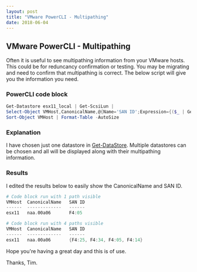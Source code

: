 ```yaml
---
layout: post
title: "VMware PowerCLI - Multipathing"
date: 2018-06-04
---
```

## VMware PowerCLI - Multipathing

Often it is useful to see multipathing information from your VMware hosts. This could be for reduncancy confirmation or testing. You may be migrating and need to confirm that multipathing is correct. The below script will give you the information you need. 

### PowerCLI code block
```PowerShell
Get-Datastore esx11_local | Get-ScsiLun | 
Select-Object VMHost,CanonicalName,@{Name='SAN ID';Expression={($_ | Get-ScsiLunPath).SanID }} | 
Sort-Object VMHost | Format-Table -AutoSize
```

### Explanation
I have chosen just one datastore in [Get-DataStore](https://code.vmware.com/docs/6702/cmdlet-reference#/doc/Get-Datastore.html). Multiple  datastores can be chosen and all will be displayed along with their multipathing information.

### Results
I edited the results below to easily show the CanonicalName and SAN ID. 
```PowerShell
# Code block run with 1 path visible
VMHost  CanonicalName   SAN ID
------  -------------   ------
esx11   naa.00a06       F4:05

# Code block run with 4 paths visible
VMHost  CanonicalName   SAN ID
------  -------------   ------
esx11   naa.00a06       {F4:25, F4:34, F4:05, F4:14}
```

Hope you're having a great day and this is of use.

Thanks, Tim.

